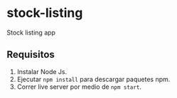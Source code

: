 # stock-listing

Stock listing app

## Requisitos
1. Instalar Node Js.
2. Ejecutar <code>npm install</code> para descargar paquetes npm.
3. Correr live server por medio de <code>npm start</code>.
